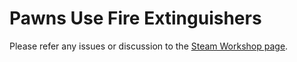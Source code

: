 # Pawns Use Fire Extinguishers
Please refer any issues or discussion to the [Steam Workshop page](https://steamcommunity.com/sharedfiles/filedetails/?id=2397915519).
